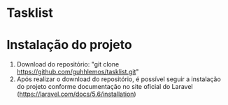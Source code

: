 # Tasklist

# Instalação do projeto

1. Download do repositório: "git clone https://github.com/guhhlemos/tasklist.git"
2. Após realizar o download do repositório, é possível seguir a instalação do projeto conforme documentação no site oficial do Laravel (https://laravel.com/docs/5.6/installation)
